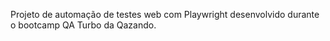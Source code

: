 Projeto de automação de testes web com Playwright desenvolvido durante o bootcamp QA Turbo da Qazando.
